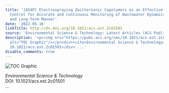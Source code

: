 ```yaml
---
title: '[ASAP] Electrospraying Zwitterionic Copolymers as an Effective Biofouling
  Control for Accurate and Continuous Monitoring of Wastewater Dynamics in a Real-Time
  and Long-Term Manner'
date: '2022-05-16'
linkTitle: http://dx.doi.org/10.1021/acs.est.2c01501
source: 'Environmental Science & Technology: Latest Articles (ACS Publications)'
description: '<p><img src="https://pubs.acs.org/cms/10.1021/acs.est.2c01501/asset/images/medium/es2c01501_0007.gif"
  alt="TOC Graphic"/></p><div><cite>Environmental Science & Technology</cite></div><div>DOI:
  10.1021/acs.est.2c01501</div> ...'
disable_comments: true
---
```

<p><img src="https://pubs.acs.org/cms/10.1021/acs.est.2c01501/asset/images/medium/es2c01501_0007.gif" alt="TOC Graphic"/></p><div><cite>Environmental Science & Technology</cite></div><div>DOI: 10.1021/acs.est.2c01501</div> ...
